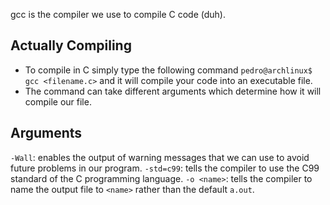gcc is the compiler we use to compile C code (duh).

## Actually Compiling
- To compile in C simply type the following command `pedro@archlinux$ gcc <filename.c>` and it will compile your code into an executable file.
- The command can take different arguments which determine how it will compile our file.

## Arguments

`-Wall`: enables the output of warning messages that we can use to avoid future problems in our program.
`-std=c99`: tells the compiler to use the C99 standard of the C programming language.
`-o <name>`: tells the compiler to name the output file to `<name>` rather than the default `a.out`.

